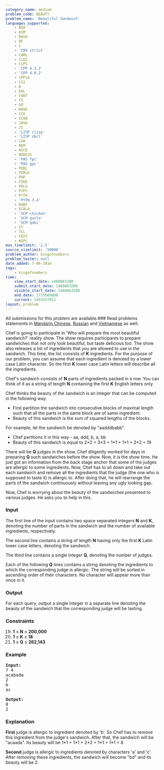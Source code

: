 ```yaml
---
category_name: medium
problem_code: BEAUTY
problem_name: 'Beautiful Sandwich'
languages_supported:
    - ADA
    - ASM
    - BASH
    - BF
    - C
    - 'C99 strict'
    - CAML
    - CLOJ
    - CLPS
    - 'CPP 4.3.2'
    - 'CPP 4.9.2'
    - CPP14
    - CS2
    - D
    - ERL
    - FORT
    - FS
    - GO
    - HASK
    - ICK
    - ICON
    - JAVA
    - JS
    - 'LISP clisp'
    - 'LISP sbcl'
    - LUA
    - NEM
    - NICE
    - NODEJS
    - 'PAS fpc'
    - 'PAS gpc'
    - PERL
    - PERL6
    - PHP
    - PIKE
    - PRLG
    - PYPY
    - PYTH
    - 'PYTH 3.4'
    - RUBY
    - SCALA
    - 'SCM chicken'
    - 'SCM guile'
    - 'SCM qobi'
    - ST
    - TCL
    - TEXT
    - WSPC
max_timelimit: '2.5'
source_sizelimit: '50000'
problem_author: kingofnumbers
problem_tester: null
date_added: 7-06-2016
tags:
    - kingofnumbers
time:
    view_start_date: 1468063200
    submit_start_date: 1468063200
    visible_start_date: 1468063200
    end_date: 1735669800
    current: 1493557912
layout: problem
---
```

All submissions for this problem are available.###  Read problems statements in [Mandarin Chinese](http://www.codechef.com/download/translated/SNCKFL16/mandarin/BEAUTY.pdf), [Russian](http://www.codechef.com/download/translated/SNCKFL16/russian/BEAUTY.pdf) and [Vietnamese](http://www.codechef.com/download/translated/SNCKFL16/vietnamese/BEAUTY.pdf) as well.

Chef is going to participate in 'Who will prepare the most beautiful sandwich?' reality show. The show requires participants to prepare sandwiches that not only look beautiful, but taste delicious too. The show also releases a list of ingredients that you are allowed to use in the sandwich. This time, the list consists of **K** ingredients. For the purpose of our problem, you can assume that each ingredient is denoted by a lower case Latin character. So the first **K** lower case Latin letters will describe all the ingredients.

Chef's sandwich consists of **N** parts of ingredients packed in a row. You can think of it as a string of length **N** containing the first **K** English letters only.

Chef thinks the beauty of the sandwich is an integer that can be computed in the following way:

- First partition the sandwich into consecutive blocks of maximal length such that all the parts in the same block are of same ingredient.
- Beauty of this sandwich is the sum of squared lengths of the blocks.

For example, let the sandwich be denoted by "aadddbabb".

- Chef partitions it in this way - aa, ddd, b, a, bb
- Beauty of this sandwich is equal to 2\*2 + 3\*3 + 1\*1 + 1\*1 + 2\*2 = 19

There will be **Q** judges in the show. Chef diligently worked for days in preparing **Q** such sandwiches before the show. Now, it is the show time. He just got an information from the back stage anchor that some of the judges are allergic to some ingredients. Now, Chef has to sit down and take out each sandwich and remove all the ingredients that the judge (the one who is supposed to taste it) is allergic to. After doing that, he will rearrange the parts of the sandwich continuously without leaving any ugly looking gap.

Now, Chef is worrying about the beauty of the sandwiches presented to various judges. He asks you to help in this.

### Input

The first line of the input contains two space separated integers **N** and **K**, denoting the number of parts in the sandwich and the number of available ingredients, respectively.

The second line contains a string of length **N** having only the first **K** Latin lower case letters, denoting the sandwich.

The third line contains a single integer **Q**, denoting the number of judges.

Each of the following **Q** lines contains a string denoting the ingredients to which the corresponding judge is allergic. The string will be sorted in ascending order of their characters. No character will appear more than once in it.

### Output

For each query, output a single integer in a separate line denoting the beauty of the sandwich that the corresponding judge will be tasting.

### Constraints

19. **1** ≤ **N** ≤ **200,000**
20. **1** ≤ **K** ≤ **18**
21. **1** ≤ **Q** ≤ **262,143**
### Example

<pre><b>Input:</b>
<tt>7 4
acabada
2
b
ac
</tt>
<b>Output:</b>
<tt>8
2</tt>
</pre>
### Explanation

**First** judge is allergic to ingredient denoted by 'b'. So Chef has to remove this ingredient from the judge's sandwich. After that, the sandwich will be "acaada". Its beauty will be 1\*1 + 1\*1 + 2\*2 + 1\*1 + 1\*1 = 8

**Second** judge is allergic to ingredients denoted by characters 'a' and 'c'. After removing these ingredients, the sandwich will become "bd" and its beauty will be 2.
